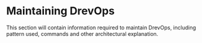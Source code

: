 # Maintaining DrevOps

This section will contain information required to maintain DrevOps, including
pattern used, commands and other architectural explanation.
